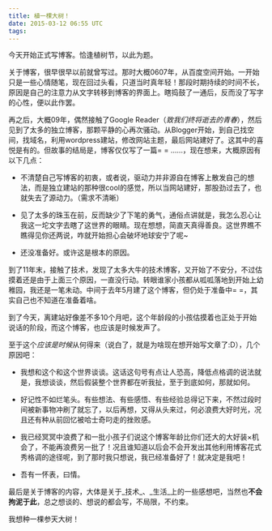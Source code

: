 ```yaml
---
title: 植一棵大树！
date: 2015-03-12 06:55 UTC
tags:
---
```


今天开始正式写博客。恰逢植树节，以此为题。

关于博客，很早很早以前就曾写过。那时大概0607年，从百度空间开始。一开始只是一些心情随笔，现在回过头看，只道当时真年轻！那段时期持续的时间不长，原因是自己的注意力从文字转移到博客的界面上。瞎捣鼓了一通后，反而没了写字的心性，便以此作罢。

再之后，大概09年，偶然接触了Google Reader（*致我们终将逝去的青春*），然后见到了太多的独立博客，那颗平静的心再次骚动。从Blogger开始，到自己找空间，找域名，利用wordpress建站，修改网站主题，最后网站建好了。这其中的喜悦是有的。但故事的结局是，博客仅仅写了一篇= = ……，现在想来，大概原因有以下几点：

* 不清楚自己写博客的初衷，或者说，驱动力并非源自在博客上散发自己的想法，而是独立建站的那种很cool的感觉，所以当网站建好，那股劲过去了，也就失去了源动力。（需求不清晰）

* 见了太多的珠玉在前，反而缺少了下笔的勇气，通俗点讲就是，我怎么忍心让我这一坨文字去瞎了这世界的眼睛。现在想想，简直天真得善良。这世界瞧不瞧得见你还两说，咋就开始担心会破坏地球安宁了呢~

* 还没准备好。或许这是根本的原因。

到了11年末，接触了技术，发现了太多大牛的技术博客，又开始了不安分，不过估摸着还是由于上面三个原因，一直没行动。转眼谁家小孩都从呱呱落地到开始上幼稚园，我还是一笔未动。中间于去年5月建了这个博客，但仍处于准备中= =，其实自己也不知道在准备着啥。

到了今天，离建站好像差不多10个月吧，这个年龄段的小孩估摸着也正处于开始说话的阶段，而这个博客，也应该是时候发声了。

至于这个*应该是时候*从何得来（说白了，就是为啥现在想开始写文章了:D），几个原因吧：

* 我想和这个和这个世界谈谈。这话这句号有点让人恐高，降低点格调的说法就是，我想谈谈，然后假装整个世界都在听我扯，至于到底如何，那就如何。

* 好记性不如烂笔头。有些想法、有些感悟、有些经验总得记下来，不然过段时间被新事物冲刷了就忘了，以后再想，又得从头来过，何必浪费大好时光，况且还有种从前回忆被哈士奇叼走的挫败感。

* 我已经冥冥中浪费了和一批小孩子们说这个博客年龄比你们还大的大好装×机会了，不能再浪费另一批了！况且谁知道以后会不会开发出其他利用博客花式秀格调的途径呢，到了那时我只想说，我已经准备好了！就决定是我吧！

* 吾有一怀表，曰情。

最后是关于博客的内容，大体是关于_技术_、_生活_上的一些感想吧，当然也**不会拘泥于此**，总之想谈的、想说的都会写，不局限，不约束。

我想种一棵参天大树！

